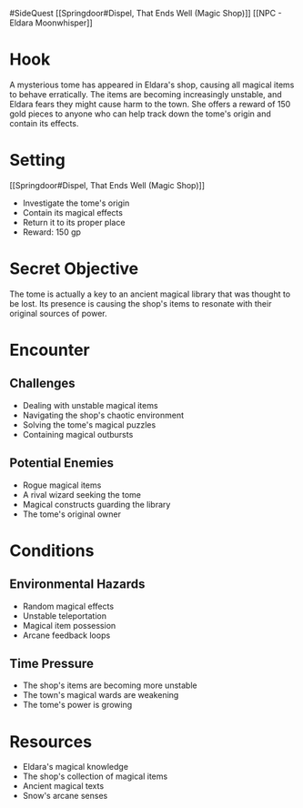 #SideQuest 
[[Springdoor#Dispel, That Ends Well (Magic Shop)]]
[[NPC - Eldara Moonwhisper]]

# Hook
A mysterious tome has appeared in Eldara's shop, causing all magical items to behave erratically. The items are becoming increasingly unstable, and Eldara fears they might cause harm to the town. She offers a reward of 150 gold pieces to anyone who can help track down the tome's origin and contain its effects.

# Setting
[[Springdoor#Dispel, That Ends Well (Magic Shop)]]
- Investigate the tome's origin
- Contain its magical effects
- Return it to its proper place
- Reward: 150 gp

# Secret Objective
The tome is actually a key to an ancient magical library that was thought to be lost. Its presence is causing the shop's items to resonate with their original sources of power.

# Encounter

## Challenges
- Dealing with unstable magical items
- Navigating the shop's chaotic environment
- Solving the tome's magical puzzles
- Containing magical outbursts

## Potential Enemies
- Rogue magical items
- A rival wizard seeking the tome
- Magical constructs guarding the library
- The tome's original owner

# Conditions

## Environmental Hazards
- Random magical effects
- Unstable teleportation
- Magical item possession
- Arcane feedback loops

## Time Pressure
- The shop's items are becoming more unstable
- The town's magical wards are weakening
- The tome's power is growing

# Resources
- Eldara's magical knowledge
- The shop's collection of magical items
- Ancient magical texts
- Snow's arcane senses 